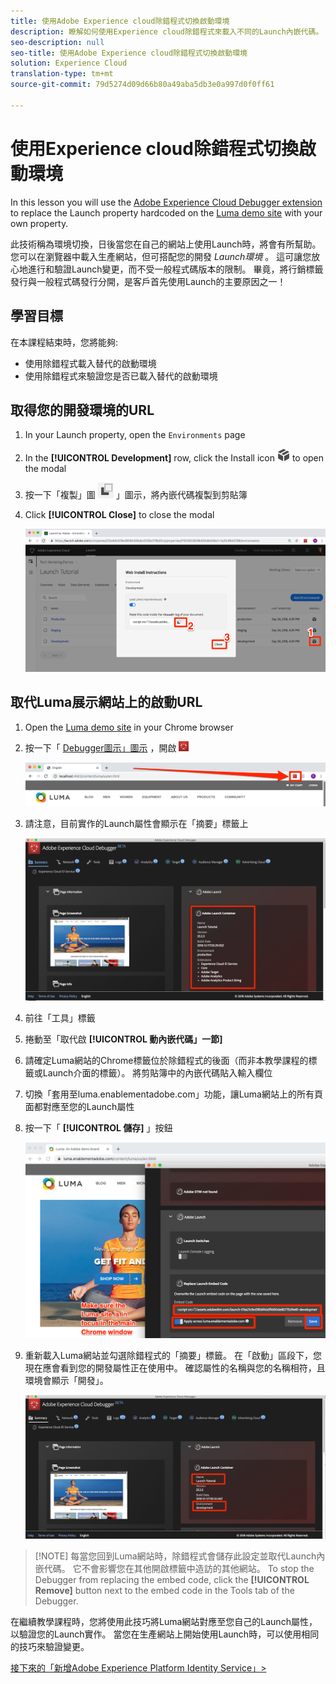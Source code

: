 ```yaml
---
title: 使用Adobe Experience cloud除錯程式切換啟動環境
description: 瞭解如何使用Experience cloud除錯程式來載入不同的Launch內嵌代碼。 本課程是「使用Launch在網站中實作Experience cloud」教學課程的一部分。
seo-description: null
seo-title: 使用Adobe Experience cloud除錯程式切換啟動環境
solution: Experience Cloud
translation-type: tm+mt
source-git-commit: 79d5274d09d66b80a49aba5db3e0a997d0f0ff61

---
```



# 使用Experience cloud除錯程式切換啟動環境

In this lesson you will use the [Adobe Experience Cloud Debugger extension](https://chrome.google.com/webstore/detail/adobe-experience-cloud-de/ocdmogmohccmeicdhlhhgepeaijenapj) to replace the Launch property hardcoded on the [Luma demo site](https://luma.enablementadobe.com/content/luma/us/en.html) with your own property.

此技術稱為環境切換，日後當您在自己的網站上使用Launch時，將會有所幫助。 您可以在瀏覽器中載入生產網站，但可搭配您的開發 *Launch環境* 。 這可讓您放心地進行和驗證Launch變更，而不受一般程式碼版本的限制。  畢竟，將行銷標籤發行與一般程式碼發行分開，是客戶首先使用Launch的主要原因之一！

## 學習目標

在本課程結束時，您將能夠:

* 使用除錯程式載入替代的啟動環境
* 使用除錯程式來驗證您是否已載入替代的啟動環境

## 取得您的開發環境的URL

1. In your Launch property, open the `Environments` page

1. In the **[!UICONTROL Development]** row, click the Install icon ![Install icon](images/launch-installIcon.png) to open the modal

1. 按一下「複製」圖 ![示「複製](images/launch-copyIcon.png) 」圖示，將內嵌代碼複製到剪貼簿

1. Click **[!UICONTROL Close]** to close the modal

   ![安裝圖示](images/launch-copyInstallCode.png)

## 取代Luma展示網站上的啟動URL

1. Open the [Luma demo site](https://luma.enablementadobe.com/content/luma/us/en.html) in your Chrome browser

1. 按一下「 [Debugger圖示」圖示](https://chrome.google.com/webstore/detail/adobe-experience-cloud-de/ocdmogmohccmeicdhlhhgepeaijenapj) ，開啟 ![Experience Cloud Debugger擴充功能](images/icon-debugger.png)

   ![按一下「除錯程式」圖示](images/switchEnvironments-openDebugger.png)

1. 請注意，目前實作的Launch屬性會顯示在「摘要」標籤上

   ![Debugger中顯示的啟動環境](images/switchEnvironments-debuggerOnWeRetail-prod.png)

1. 前往「工具」標籤

1. 捲動至「取代啟 **[!UICONTROL 動內嵌代碼」一節]**

1. 請確定Luma網站的Chrome標籤位於除錯程式的後面（而非本教學課程的標籤或Launch介面的標籤）。  將剪貼簿中的內嵌代碼貼入輸入欄位

1. 切換「套用至luma.enablementadobe.com」功能，讓Luma網站上的所有頁面都對應至您的Launch屬性

1. 按一下「 **[!UICONTROL 儲存]** 」按鈕

   ![Debugger中顯示的啟動環境](images/switchEnvironments-debugger-save.png)

1. 重新載入Luma網站並勾選除錯程式的「摘要」標籤。 在「啟動」區段下，您現在應會看到您的開發屬性正在使用中。 確認屬性的名稱與您的名稱相符，且環境會顯示「開發」。

   ![Debugger中顯示的啟動環境](images/switchEnvironments-debuggerOnWeRetail.png)

>[!NOTE] 每當您回到Luma網站時，除錯程式會儲存此設定並取代Launch內嵌代碼。 它不會影響您在其他開啟標籤中造訪的其他網站。 To stop the Debugger from replacing the embed code, click the **[!UICONTROL Remove]** button next to the embed code in the Tools tab of the Debugger.

在繼續教學課程時，您將使用此技巧將Luma網站對應至您自己的Launch屬性，以驗證您的Launch實作。 當您在生產網站上開始使用Launch時，可以使用相同的技巧來驗證變更。

[接下來的「新增Adobe Experience Platform Identity Service」&gt;](id-service.md)